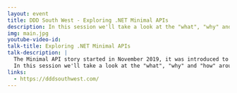```yaml
---
layout: event
title: DDD South West - Exploring .NET Minimal APIs
description: In this session we'll take a look at the "what", "why" and "how" around the .NET Minimal APIs
img: main.jpg
youtube-video-id: 
talk-title: Exploring .NET Minimal APIs
talk-description: |
  The Minimal API story started in November 2019, it was introduced to eliminate the barrier to entry for creating C# APIs. Minimal APIs have minimal dependencies and are ideal for microservices and apps that will have minimum files, features, and dependencies in ASP.NET Core.
  In this session we'll take a look at the "what", "why" and "how" around the .NET Minimal APIs and how we can utilize these to make our API faster and more understandable. We'll also cover the new .NET Minimal APIs coming in .NET 7!
links:
  - https://dddsouthwest.com/
---
```


